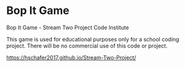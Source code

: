 # Bop It Game

Bop It Game - Stream Two Project Code Institute 

This game is used for educational purposes only for a school coding project. There will be no commercial use of this code or project.  

https://hschafer2017.github.io/Stream-Two-Project/